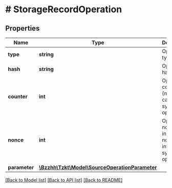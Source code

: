 # # StorageRecordOperation

## Properties

Name | Type | Description | Notes
------------ | ------------- | ------------- | -------------
**type** | **string** | Operation type | [optional]
**hash** | **string** | Operation hash | [optional]
**counter** | **int** | Operation counter (null in case of synthetic operations) | [optional]
**nonce** | **int** | Operation nonce (null in case of non-internal or synthetic operations) | [optional]
**parameter** | [**\Bzzhh\Tzkt\Model\SourceOperationParameter**](SourceOperationParameter.md) |  | [optional]

[[Back to Model list]](../../README.md#models) [[Back to API list]](../../README.md#endpoints) [[Back to README]](../../README.md)
